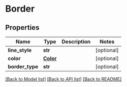 # Border

## Properties
Name | Type | Description | Notes
------------ | ------------- | ------------- | -------------
**line_style** | **str** |  | [optional] 
**color** | [**Color**](Color.md) |  | [optional] 
**border_type** | **str** |  | [optional] 

[[Back to Model list]](../README.md#documentation-for-models) [[Back to API list]](../README.md#documentation-for-api-endpoints) [[Back to README]](../README.md)


